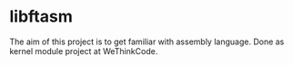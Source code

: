 # libftasm
The aim of this project is to get familiar with assembly language. Done as kernel module project at WeThinkCode.
